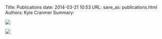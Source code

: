 Title: Publications
date: 2014-03-21 10:53
URL:
save_as: publications.html
Authors: Kyle Cranmer
Summary: 

<div id="content">

<!--<script src="http://gmodules.com/ig/ifr?url=http://orawiz.googlepages.com/multifeed.xml&amp;up_mfeed=http%3A%2F%2Fpipes.yahoo.com%2Fpipes%2Fpipe.run%3F_id%3DlHPR8dQw3RGeCX8hX0sBXw%26_render%3Drss&amp;up_mcssfile=http%3A%2F%2Forawiz.googlepages.com%2Ff1.css&amp;up_contentsnum=15&amp;up_titlelink=http%3A%2F%2Fgoogleblog.blogspot.com%2F&amp;synd=open&amp;w=420&amp;h=450&amp;title=Recent+Group+Publications&amp;border=%23ffffff%7C3px%2C1px+solid+%23999999&amp;output=js"></script>

<script src="http://pipes.yahoo.com/js/listbadge.js">{"pipe_id":"lHPR8dQw3RGeCX8hX0sBXw","_btype":"list"}</script>
-->


<script src="http://pipes.yahoo.com/js/listbadge.js">{"pipe_id":"63917787a2ef3b1f2214d1926bc91698","_btype":"list","pipe_params":{"firstname":"Kyle","searchtype":"FIND ea ","lastname":"Cranmer","firstinitial":"K","truncate":"10"}}</script>


<a href="http://www.apple.com/downloads/dashboard/webcams/atlascavernwebcam.html"><img src="http://images.apple.com/downloads/dashboard/webcams/images/atlascavernwebcam_20070618155644.jpg" /></a>

<a href="http://www.last.fm/user/hoonynoo/?chartstyle=myspace02"><img src="http://imagegen.last.fm/myspace02/recenttracks/hoonynoo.gif" border="0" /></a>



</div>
